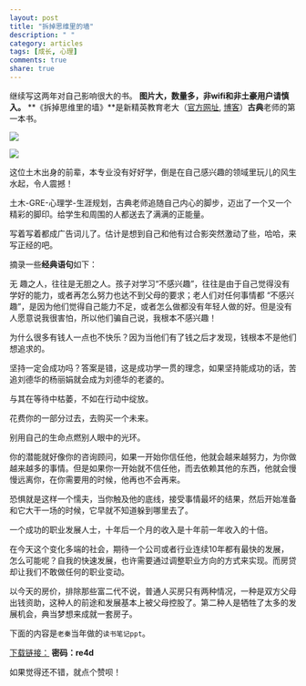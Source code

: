 ```yaml
---
layout: post
title: "拆掉思维里的墙"
description: " "
category: articles
tags: [成长, 心理]
comments: true
share: true
---
```


继续写这两年对自己影响很大的书。
**图片大，数量多，非wifi和非土豪用户请慎入。**
**《拆掉思维里的墙》**是新精英教育老大（[官方网址](http://www.xjy.cn/), [博客](http://blog.sina.com.cn/gudian)）**古典**老师的第一本书。

![](http://s9.sinaimg.cn/middle/4b09eac0t550ac83693b8&690)

![](http://img5.douban.com/mpic/s6907698.jpg)

这位土木出身的前辈，本专业没有好好学，倒是在自己感兴趣的领域里玩儿的风生水起，令人震撼！

土木-GRE-心理学-生涯规划，古典老师追随自己内心的脚步，迈出了一个又一个精彩的脚印。给学生和周围的人都送去了满满的正能量。

写着写着都成广告词儿了。估计是想到自己和他有过合影突然激动了些，哈哈，来写正经的吧。

摘录一些**经典语句**如下：

无 趣之人，往往是无胆之人。孩子对学习“不感兴趣”，往往是由于自己觉得没有学好的能力，或者再怎么努力也达不到父母的要求；老人们对任何事情都 “不感兴趣”，是因为他们觉得自己能力不足，或者怎么做都没有年轻人做的好。但是没有人愿意说我很害怕，所以他们骗自己说，我根本不感兴趣！ 

为什么很多有钱人一点也不快乐？因为当他们有了钱之后才发现，钱根本不是他们想追求的。 

坚持一定会成功吗？答案是错，这是成功学一贯的理念，如果坚持能成功的话，苦追刘德华的杨丽娟就会成为刘德华的老婆的。 

与其在等待中枯萎，不如在行动中绽放。 

花费你的一部分过去，去购买一个未来。 

别用自己的生命点燃别人眼中的光环。 

你的潜能就好像你的咨询顾问，如果一开始你信任他，他就会越来越努力，为你做越来越多的事情。但是如果你一开始就不信任他，而去依赖其他的东西，他就会慢慢远离你，在你需要用的时候，他再也不会再来。 

恐惧就是这样一个懦夫，当你触及他的底线，接受事情最坏的结果，然后开始准备和它大干一场的时候，它早就不知道躲到哪里去了。 

一个成功的职业发展人士，十年后一个月的收入是十年前一年收入的十倍。 

在今天这个变化多端的社会，期待一个公司或者行业连续10年都有最快的发展，怎么可能呢？自我的快速发展，也许需要通过调整职业方向的方式来实现。而房贷却让我们不敢做任何的职业变动。 

以今天的房价，排除那些富二代不说，普通人买房只有两种情况，一种是双方父母出钱资助，这种人的前途和发展基本上被父母控股了。第二种人是牺牲了太多的发展机会，典当梦想来成就一套房子。 


下面的内容是`老秦`当年做的`读书笔记ppt`。


[下载链接：](http://pan.baidu.com/share/link?shareid=2074483081&uk=2365830946 )
**密码：re4d**

如果觉得还不错，就点个赞呗！

